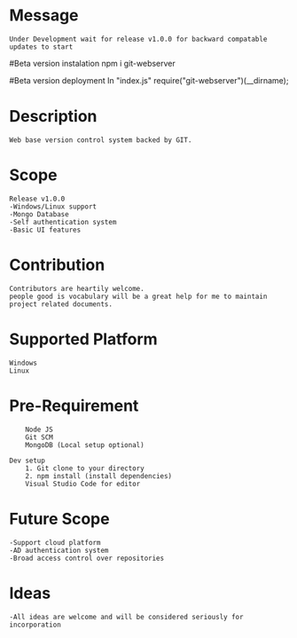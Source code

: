 # Message
    Under Development wait for release v1.0.0 for backward compatable updates to start

#Beta version instalation
    npm i git-webserver

#Beta version deployment
    In "index.js"
    require("git-webserver")(__dirname);

# Description
    Web base version control system backed by GIT.

# Scope
    Release v1.0.0
    -Windows/Linux support
    -Mongo Database
    -Self authentication system
    -Basic UI features

# Contribution
    Contributors are heartily welcome.
    people good is vocabulary will be a great help for me to maintain project related documents.

# Supported Platform
    Windows
    Linux

# Pre-Requirement
        Node JS
        Git SCM
        MongoDB (Local setup optional)

    Dev setup
        1. Git clone to your directory
        2. npm install (install dependencies)
        Visual Studio Code for editor

# Future Scope
    -Support cloud platform
    -AD authentication system
    -Broad access control over repositories

# Ideas
    -All ideas are welcome and will be considered seriously for incorporation